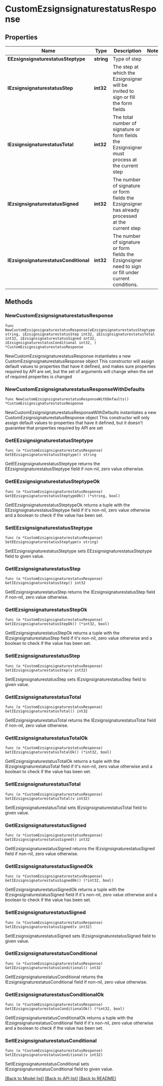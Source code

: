 # CustomEzsignsignaturestatusResponse

## Properties

Name | Type | Description | Notes
------------ | ------------- | ------------- | -------------
**EEzsignsignaturestatusSteptype** | **string** | Type of step | 
**IEzsignsignaturestatusStep** | **int32** | The step at which the Ezsignsigner will be invited to sign or fill the form fields | 
**IEzsignsignaturestatusTotal** | **int32** | The total number of signature or form fields the Ezsignsigner must process at the current step | 
**IEzsignsignaturestatusSigned** | **int32** | The number of signature or form fields the Ezsignsigner has already processed at the current step | 
**IEzsignsignaturestatusConditional** | **int32** | The number of signature or form fields the Ezsignsigner need to sign or fill under current conditions. | 

## Methods

### NewCustomEzsignsignaturestatusResponse

`func NewCustomEzsignsignaturestatusResponse(eEzsignsignaturestatusSteptype string, iEzsignsignaturestatusStep int32, iEzsignsignaturestatusTotal int32, iEzsignsignaturestatusSigned int32, iEzsignsignaturestatusConditional int32, ) *CustomEzsignsignaturestatusResponse`

NewCustomEzsignsignaturestatusResponse instantiates a new CustomEzsignsignaturestatusResponse object
This constructor will assign default values to properties that have it defined,
and makes sure properties required by API are set, but the set of arguments
will change when the set of required properties is changed

### NewCustomEzsignsignaturestatusResponseWithDefaults

`func NewCustomEzsignsignaturestatusResponseWithDefaults() *CustomEzsignsignaturestatusResponse`

NewCustomEzsignsignaturestatusResponseWithDefaults instantiates a new CustomEzsignsignaturestatusResponse object
This constructor will only assign default values to properties that have it defined,
but it doesn't guarantee that properties required by API are set

### GetEEzsignsignaturestatusSteptype

`func (o *CustomEzsignsignaturestatusResponse) GetEEzsignsignaturestatusSteptype() string`

GetEEzsignsignaturestatusSteptype returns the EEzsignsignaturestatusSteptype field if non-nil, zero value otherwise.

### GetEEzsignsignaturestatusSteptypeOk

`func (o *CustomEzsignsignaturestatusResponse) GetEEzsignsignaturestatusSteptypeOk() (*string, bool)`

GetEEzsignsignaturestatusSteptypeOk returns a tuple with the EEzsignsignaturestatusSteptype field if it's non-nil, zero value otherwise
and a boolean to check if the value has been set.

### SetEEzsignsignaturestatusSteptype

`func (o *CustomEzsignsignaturestatusResponse) SetEEzsignsignaturestatusSteptype(v string)`

SetEEzsignsignaturestatusSteptype sets EEzsignsignaturestatusSteptype field to given value.


### GetIEzsignsignaturestatusStep

`func (o *CustomEzsignsignaturestatusResponse) GetIEzsignsignaturestatusStep() int32`

GetIEzsignsignaturestatusStep returns the IEzsignsignaturestatusStep field if non-nil, zero value otherwise.

### GetIEzsignsignaturestatusStepOk

`func (o *CustomEzsignsignaturestatusResponse) GetIEzsignsignaturestatusStepOk() (*int32, bool)`

GetIEzsignsignaturestatusStepOk returns a tuple with the IEzsignsignaturestatusStep field if it's non-nil, zero value otherwise
and a boolean to check if the value has been set.

### SetIEzsignsignaturestatusStep

`func (o *CustomEzsignsignaturestatusResponse) SetIEzsignsignaturestatusStep(v int32)`

SetIEzsignsignaturestatusStep sets IEzsignsignaturestatusStep field to given value.


### GetIEzsignsignaturestatusTotal

`func (o *CustomEzsignsignaturestatusResponse) GetIEzsignsignaturestatusTotal() int32`

GetIEzsignsignaturestatusTotal returns the IEzsignsignaturestatusTotal field if non-nil, zero value otherwise.

### GetIEzsignsignaturestatusTotalOk

`func (o *CustomEzsignsignaturestatusResponse) GetIEzsignsignaturestatusTotalOk() (*int32, bool)`

GetIEzsignsignaturestatusTotalOk returns a tuple with the IEzsignsignaturestatusTotal field if it's non-nil, zero value otherwise
and a boolean to check if the value has been set.

### SetIEzsignsignaturestatusTotal

`func (o *CustomEzsignsignaturestatusResponse) SetIEzsignsignaturestatusTotal(v int32)`

SetIEzsignsignaturestatusTotal sets IEzsignsignaturestatusTotal field to given value.


### GetIEzsignsignaturestatusSigned

`func (o *CustomEzsignsignaturestatusResponse) GetIEzsignsignaturestatusSigned() int32`

GetIEzsignsignaturestatusSigned returns the IEzsignsignaturestatusSigned field if non-nil, zero value otherwise.

### GetIEzsignsignaturestatusSignedOk

`func (o *CustomEzsignsignaturestatusResponse) GetIEzsignsignaturestatusSignedOk() (*int32, bool)`

GetIEzsignsignaturestatusSignedOk returns a tuple with the IEzsignsignaturestatusSigned field if it's non-nil, zero value otherwise
and a boolean to check if the value has been set.

### SetIEzsignsignaturestatusSigned

`func (o *CustomEzsignsignaturestatusResponse) SetIEzsignsignaturestatusSigned(v int32)`

SetIEzsignsignaturestatusSigned sets IEzsignsignaturestatusSigned field to given value.


### GetIEzsignsignaturestatusConditional

`func (o *CustomEzsignsignaturestatusResponse) GetIEzsignsignaturestatusConditional() int32`

GetIEzsignsignaturestatusConditional returns the IEzsignsignaturestatusConditional field if non-nil, zero value otherwise.

### GetIEzsignsignaturestatusConditionalOk

`func (o *CustomEzsignsignaturestatusResponse) GetIEzsignsignaturestatusConditionalOk() (*int32, bool)`

GetIEzsignsignaturestatusConditionalOk returns a tuple with the IEzsignsignaturestatusConditional field if it's non-nil, zero value otherwise
and a boolean to check if the value has been set.

### SetIEzsignsignaturestatusConditional

`func (o *CustomEzsignsignaturestatusResponse) SetIEzsignsignaturestatusConditional(v int32)`

SetIEzsignsignaturestatusConditional sets IEzsignsignaturestatusConditional field to given value.



[[Back to Model list]](../README.md#documentation-for-models) [[Back to API list]](../README.md#documentation-for-api-endpoints) [[Back to README]](../README.md)



